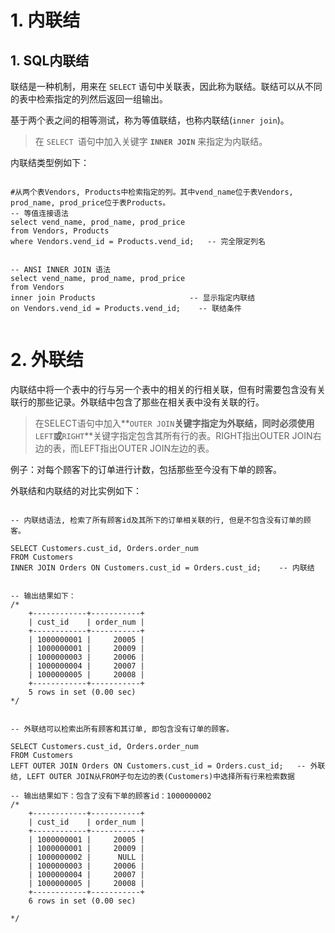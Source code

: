 # 1. 内联结

## 1. SQL内联结

联结是一种机制，用来在 `SELECT` 语句中关联表，因此称为联结。联结可以从不同的表中检索指定的列然后返回一组输出。

基于两个表之间的相等测试，称为等值联结，也称内联结(`inner join`)。

>   在 `SELECT `语句中加入关键字 **`INNER JOIN`** 来指定为内联结。

内联结类型例如下：

```mysql

#从两个表Vendors, Products中检索指定的列。其中vend_name位于表Vendors, prod_name, prod_price位于表Products。
-- 等值连接语法
select vend_name, prod_name, prod_price 
from Vendors, Products 
where Vendors.vend_id = Products.vend_id;	-- 完全限定列名


-- ANSI INNER JOIN 语法
select vend_name, prod_name, prod_price
from Vendors
inner join Products						-- 显示指定内联结
on Vendors.vend_id = Products.vend_id;	  -- 联结条件


```

# 2. 外联结

内联结中将一个表中的行与另一个表中的相关的行相关联，但有时需要包含没有关联行的那些记录。外联结中包含了那些在相关表中没有关联的行。

>   在SELECT语句中加入**`OUTER JOIN`**关键字指定为外联结，同时必须使用**`LEFT`**或**`RIGHT`**关键字指定包含其所有行的表。RIGHT指出OUTER JOIN右边的表，而LEFT指出OUTER JOIN左边的表。

例子：对每个顾客下的订单进行计数，包括那些至今没有下单的顾客。

外联结和内联结的对比实例如下：

```mysql

-- 内联结语法, 检索了所有顾客id及其所下的订单相关联的行, 但是不包含没有订单的顾客。

SELECT Customers.cust_id, Orders.order_num
FROM Customers 
INNER JOIN Orders ON Customers.cust_id = Orders.cust_id;	-- 内联结


-- 输出结果如下：
/*
    +------------+-----------+
    | cust_id    | order_num |
    +------------+-----------+
    | 1000000001 |     20005 |
    | 1000000001 |     20009 |
    | 1000000003 |     20006 |
    | 1000000004 |     20007 |
    | 1000000005 |     20008 |
    +------------+-----------+
    5 rows in set (0.00 sec)
*/


-- 外联结可以检索出所有顾客和其订单, 即包含没有订单的顾客。

SELECT Customers.cust_id, Orders.order_num
FROM Customers
LEFT OUTER JOIN Orders ON Customers.cust_id = Orders.cust_id;	-- 外联结, LEFT OUTER JOIN从FROM子句左边的表(Customers)中选择所有行来检索数据

-- 输出结果如下：包含了没有下单的顾客id：1000000002
/*
    +------------+-----------+
    | cust_id    | order_num |
    +------------+-----------+
    | 1000000001 |     20005 |
    | 1000000001 |     20009 |
    | 1000000002 |      NULL |
    | 1000000003 |     20006 |
    | 1000000004 |     20007 |
    | 1000000005 |     20008 |
    +------------+-----------+
    6 rows in set (0.00 sec)

*/

```



